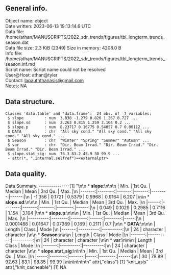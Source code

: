 <!-- This is a markdown file. -->


 General info.
---------------

Object name:    object      
Date written:   2023-06-13 19:13:14.6 UTC  
Data file:      /home/athan/MANUSCRIPTS/2022_sdr_trends/figures/tbl_longterm_trends_season.dat      
Data file size: 2.3 KiB (2349) 
Size in memory: 4208.0 B      
Info file:      /home/athan/MANUSCRIPTS/2022_sdr_trends/figures/tbl_longterm_trends_season.inf.md      
Script name:    Script name could not be resolved      
User@Host:      athan@tyler   
Contact:        <lapauththanasis@gmail.com>      
Notes:          NA      


 Data structure.
-----------------

```
Classes 'data.table' and 'data.frame':	24 obs. of  7 variables:
 $ slope         : num  3.038 -1.279 0.826 1.267 0.727 ...
 $ slope.sd      : num  2.263 0.815 1.259 3.104 0.2 ...
 $ slope.p       : num  0.23717 0.16775 0.54057 0.7 0.00112 ...
 $ DATA          : chr  "All sky cond." "All sky cond." "All sky cond." "All sky cond." ...
 $ Season        : chr  "Winter" "Spring" "Summer" "Autumn" ...
 $ var           : chr  "Dir. Beam Irrad." "Dir. Beam Irrad." "Dir. Beam Irrad." "Dir. Beam Irrad." ...
 $ slope.stat_sig: num  76.3 83.2 45.9 30 99.9 ...
 - attr(*, ".internal.selfref")=<externalptr> 
```


 Data quality.
---------------
 Data Summary.
---------------[1] "\n\n  * **slope**:\n\n\n    |   Min. | 1st Qu. | Median |   Mean | 3rd Qu. |  Max. |\n    |-------:|--------:|-------:|-------:|--------:|------:|\n    | -1.356 |  0.1721 | 0.5379 | 0.9968 |  0.9164 | 6.207 |\n\n  * **slope.sd**:\n\n\n    |  Min. | 1st Qu. | Median |   Mean | 3rd Qu. |  Max. |\n    |------:|--------:|-------:|-------:|--------:|------:|\n    | 0.049 |  0.1029 | 0.2985 | 0.7116 |   1.154 | 3.104 |\n\n  * **slope.p**:\n\n\n    |      Min. | 1st Qu. |  Median |  Mean | 3rd Qu. | Max. |\n    |----------:|--------:|--------:|------:|--------:|-----:|\n    | 0.0001488 | 0.01647 | 0.07369 | 0.169 |  0.2111 |  0.7 |\n\n  * **DATA**:\n\n\n    | Length |     Class |      Mode |\n    |-------:|----------:|----------:|\n    |     24 | character | character |\n\n  * **Season**:\n\n\n    | Length |     Class |      Mode |\n    |-------:|----------:|----------:|\n    |     24 | character | character |\n\n  * **var**:\n\n\n    | Length |     Class |      Mode |\n    |-------:|----------:|----------:|\n    |     24 | character | character |\n\n  * **slope.stat_sig**:\n\n\n    | Min. | 1st Qu. | Median | Mean | 3rd Qu. |  Max. |\n    |-----:|--------:|-------:|-----:|--------:|------:|\n    |   30 |   78.89 |  92.63 | 83.1 |   98.35 | 99.99 |\n\n\n<!-- end of list -->\n\n\n"
attr(,"class")
[1] "knit_asis"
attr(,"knit_cacheable")
[1] NA
